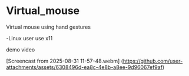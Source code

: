 # Virtual_mouse
Virtual mouse using hand gestures

-Linux user use x11 

demo video

[Screencast from 2025-08-31 11-57-48.webm]
(https://github.com/user-attachments/assets/6308496d-ea8c-4e8b-a8ee-9d96067ef9af)

